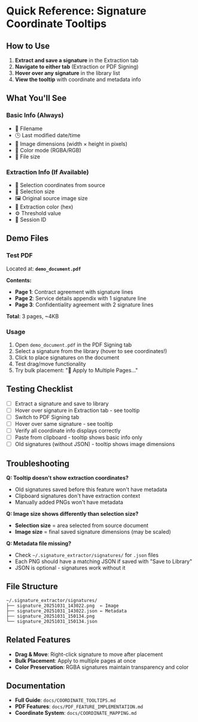 # Quick Reference: Signature Coordinate Tooltips

## How to Use

1. **Extract and save a signature** in the Extraction tab
2. **Navigate to either tab** (Extraction or PDF Signing)
3. **Hover over any signature** in the library list
4. **View the tooltip** with coordinate and metadata info

## What You'll See

### Basic Info (Always)

- 📄 Filename
- 🕒 Last modified date/time
- 📐 Image dimensions (width × height in pixels)
- 🎨 Color mode (RGBA/RGB)
- 💾 File size

### Extraction Info (If Available)

- 📍 Selection coordinates from source
- 📏 Selection size
- 🖼️ Original source image size
- 🎨 Extraction color (hex)
- ⚙️ Threshold value
- 🔑 Session ID

## Demo Files

### Test PDF

Located at: **`demo_document.pdf`**

**Contents:**

- **Page 1**: Contract agreement with signature lines
- **Page 2**: Service details appendix with 1 signature line
- **Page 3**: Confidentiality agreement with 2 signature lines

**Total**: 3 pages, ~4KB

### Usage

1. Open `demo_document.pdf` in the PDF Signing tab
2. Select a signature from the library (hover to see coordinates!)
3. Click to place signatures on the document
4. Test drag/move functionality
5. Try bulk placement: "📄 Apply to Multiple Pages..."

## Testing Checklist

- [ ] Extract a signature and save to library
- [ ] Hover over signature in Extraction tab - see tooltip
- [ ] Switch to PDF Signing tab
- [ ] Hover over same signature - see tooltip
- [ ] Verify all coordinate info displays correctly
- [ ] Paste from clipboard - tooltip shows basic info only
- [ ] Old signatures (without JSON) - tooltip shows image dimensions

## Troubleshooting

**Q: Tooltip doesn't show extraction coordinates?**

- Old signatures saved before this feature won't have metadata
- Clipboard signatures don't have extraction context
- Manually added PNGs won't have metadata

**Q: Image size shows differently than selection size?**

- **Selection size** = area selected from source document
- **Image size** = final saved signature dimensions (may be scaled)

**Q: Metadata file missing?**

- Check `~/.signature_extractor/signatures/` for `.json` files
- Each PNG should have a matching JSON if saved with "Save to Library"
- JSON is optional - signatures work without it

## File Structure

```
~/.signature_extractor/signatures/
├── signature_20251031_143022.png  ← Image
├── signature_20251031_143022.json ← Metadata
├── signature_20251031_150134.png
└── signature_20251031_150134.json
```

## Related Features

- **Drag & Move**: Right-click signature to move after placement
- **Bulk Placement**: Apply to multiple pages at once
- **Color Preservation**: RGBA signatures maintain transparency and color

## Documentation

- **Full Guide**: `docs/COORDINATE_TOOLTIPS.md`
- **PDF Features**: `docs/PDF_FEATURE_IMPLEMENTATION.md`
- **Coordinate System**: `docs/COORDINATE_MAPPING.md`

